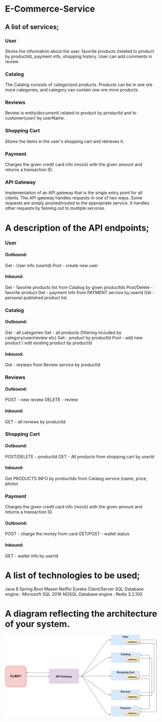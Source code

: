 # E-Commerce-Service

## A list of services;

### User

Stores the information about the user, favorite products (related to product by productId), payment info, shopping history.
User can add comments in review.

### Catalog

The Catalog consists of categorized products. Products can be in one ore more categories, and category can contain one ore more products.

### Reviews 

Review is entity(document) related to product by productId and to customer(user) by userName. 

### Shopping Cart

Stores the items in the user's shopping cart and retrieves it.

### Payment

Charges the given credit card info (mock) with the given amount and returns a transaction ID.

### API Gateway

Implementation of an API gateway that is the single entry point for all clients. The API gateway handles requests in one of two ways. Some requests are simply proxied/routed to the appropriate service. It handles other requests by fanning out to multiple services.

# A description of the API endpoints;
	
### User

#### Outbound:
Get - User info (userId)
Post - create new user 

#### Inbound:
Get - favorite products list from Catalog by given productIds
Post/Delete - favorite product
Get - payment info from PAYMENT service by userId
Get - personal published product list

### Catalog

#### Outbound:
Get - all categories
Get - all products (filtering included by category/user/review etc)
Get - product by productId
Post - add new product / edit existing product by productId

#### Inbound:
Get - reviews from Review service by productId

### Reviews 

#### Outbound:
POST - new review
DELETE - review 
 
#### Inbound:
GET - all reviews by productId

### Shopping Cart

#### Outbound:
POST/DELETE - productId
GET - All products from shopping cart by userId

#### Inbound:
Get PRODUCTS INFO by productIds from Catalog service (name, price, photo)

### Payment

Charges the given credit card info (mock) with the given amount and returns a transaction ID.

#### Outbound:
POST - charge the money from card
GET/POST - wallet status

#### Inbound:
GET - wallet info by userId

# A list of technologies to be used;
Java 8
Spring Boot 
Maven
Netflix Eureka Client/Server
SQL Database engine : Microsoft SQL 2016
NOSQL Database engine : Redis 3.2.100

# A diagram reflecting the architecture of your system.

![Alt Text](https://github.com/MargaretaGalaju/E-Commerce-Service/blob/main/docs/images/architectureDiagram.png)